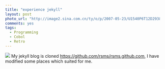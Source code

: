 ```yaml
---
title: "experience jekyll"
layout: post
photo_url: "http://image2.sina.com.cn/ty/o/p/2007-05-23/U1540P6T12D2938692F45DT20070523163340.jpg"
comments: yes
tags:
  - Programming
  - Cobol
  - Retro
---
```


![](http://image2.sina.com.cn/ty/o/p/2007-05-23/U1540P6T12D2938692F45DT20070523163340.jpg)
My jekyll blog is cloned https://github.com/rsms/rsms.github.com, I have modified some places which suited for me.




